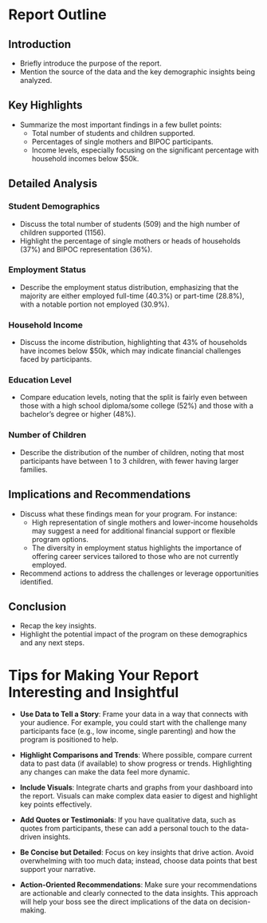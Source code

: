 # Report Outline

## Introduction
- Briefly introduce the purpose of the report.
- Mention the source of the data and the key demographic insights being analyzed.

## Key Highlights
- Summarize the most important findings in a few bullet points:
  - Total number of students and children supported.
  - Percentages of single mothers and BIPOC participants.
  - Income levels, especially focusing on the significant percentage with household incomes below $50k.

## Detailed Analysis

### Student Demographics
- Discuss the total number of students (509) and the high number of children supported (1156).
- Highlight the percentage of single mothers or heads of households (37%) and BIPOC representation (36%).

### Employment Status
- Describe the employment status distribution, emphasizing that the majority are either employed full-time (40.3%) or part-time (28.8%), with a notable portion not employed (30.9%).

### Household Income
- Discuss the income distribution, highlighting that 43% of households have incomes below $50k, which may indicate financial challenges faced by participants.

### Education Level
- Compare education levels, noting that the split is fairly even between those with a high school diploma/some college (52%) and those with a bachelor’s degree or higher (48%).

### Number of Children
- Describe the distribution of the number of children, noting that most participants have between 1 to 3 children, with fewer having larger families.

## Implications and Recommendations
- Discuss what these findings mean for your program. For instance:
  - High representation of single mothers and lower-income households may suggest a need for additional financial support or flexible program options.
  - The diversity in employment status highlights the importance of offering career services tailored to those who are not currently employed.
- Recommend actions to address the challenges or leverage opportunities identified.

## Conclusion
- Recap the key insights.
- Highlight the potential impact of the program on these demographics and any next steps.

# Tips for Making Your Report Interesting and Insightful

- **Use Data to Tell a Story**: Frame your data in a way that connects with your audience. For example, you could start with the challenge many participants face (e.g., low income, single parenting) and how the program is positioned to help.
  
- **Highlight Comparisons and Trends**: Where possible, compare current data to past data (if available) to show progress or trends. Highlighting any changes can make the data feel more dynamic.

- **Include Visuals**: Integrate charts and graphs from your dashboard into the report. Visuals can make complex data easier to digest and highlight key points effectively.

- **Add Quotes or Testimonials**: If you have qualitative data, such as quotes from participants, these can add a personal touch to the data-driven insights.

- **Be Concise but Detailed**: Focus on key insights that drive action. Avoid overwhelming with too much data; instead, choose data points that best support your narrative.

- **Action-Oriented Recommendations**: Make sure your recommendations are actionable and clearly connected to the data insights. This approach will help your boss see the direct implications of the data on decision-making.
